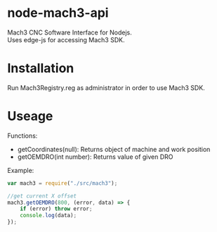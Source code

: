 # node-mach3-api
Mach3 CNC Software Interface for Nodejs. 
<br>Uses edge-js for accessing Mach3 SDK.

# Installation
Run Mach3Registry.reg as administrator in order to use Mach3 SDK.

# Useage
Functions:
    <ul>
    <li>getCoordinates(null): Returns object of machine and work position</li>
    <li>getOEMDRO(int number): Returns value of given DRO</li>
    </ul>

Example:

```Javascript
var mach3 = require("./src/mach3");

//get current X offset
mach3.getOEMDRO(800, (error, data) => {
    if (error) throw error;
    console.log(data);
});
```